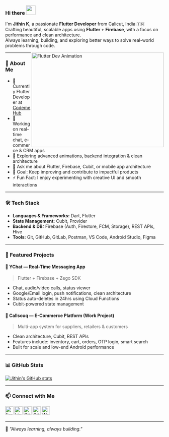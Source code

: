 ### Hi there <img src="https://emojis.slackmojis.com/emojis/images/1577305505/7373/hand_wave.gif?1577305505" width="30"/>

I'm **Jithin K**, a passionate **Flutter Developer** from Calicut, India 🇮🇳  
Crafting beautiful, scalable apps using **Flutter + Firebase**, with a focus on performance and clean architecture.  
Always learning, building, and exploring better ways to solve real-world problems through code.

<img align="right" alt="Flutter Dev Animation" src="https://media.giphy.com/media/qgQUggAC3Pfv687qPC/giphy.gif" width="420" height="300" />

---

### 🚀 About Me

- 💼 Currently Flutter Developer at [Codeme Hub](https://codemehub.com)
- 📱 Working on real-time chat, e-commerce & CRM apps
- 🌱 Exploring advanced animations, backend integration & clean architecture
- 💬 Ask me about Flutter, Firebase, Cubit, or mobile app architecture
- 🎯 Goal: Keep improving and contribute to impactful products
- ⚡ Fun Fact: I enjoy experimenting with creative UI and smooth interactions

---

### 🛠 Tech Stack

- **Languages & Frameworks:** Dart, Flutter  
- **State Management:** Cubit, Provider  
- **Backend & DB:** Firebase (Auth, Firestore, FCM, Storage), REST APIs, Hive  
- **Tools:** Git, GitHub, GitLab, Postman, VS Code, Android Studio, Figma  

---

### 📌 Featured Projects

#### 🔹 YChat — Real-Time Messaging App
> Flutter + Firebase + Zego SDK  
- Chat, audio/video calls, status viewer  
- Google/Email login, push notifications, clean architecture  
- Status auto-deletes in 24hrs using Cloud Functions  
- Cubit-powered state management

#### 🔹 Callsouq — E-Commerce Platform (Work Project)
> Multi-app system for suppliers, retailers & customers  
- Clean architecture, Cubit, REST APIs  
- Features include: inventory, cart, orders, OTP login, smart search  
- Built for scale and low-end Android performance

---

### 📊 GitHub Stats

<a href="https://github.com/jithinkjclt">
 <img align="center" src="https://github-readme-stats.vercel.app/api?username=jithinkjclt&show_icons=true&theme=light&line_height=27" alt="Jithin's GitHub stats"/>
</a>

---

### 📫 Connect with Me

<a href="mailto:jithinkjclt@gmail.com"><img align="left" alt="Email" width="26px" src="https://cdn-icons-png.flaticon.com/512/732/732200.png" /></a>
<a href="https://linkedin.com/in/jithincalicut"><img align="left" alt="LinkedIn" width="26px" src="https://cdn-icons-png.flaticon.com/512/174/174857.png" /></a>
<a href="https://github.com/jithinkjclt"><img align="left" alt="GitHub" width="26px" src="https://cdn-icons-png.flaticon.com/512/733/733553.png" /></a>
<a href="https://gitlab.com/jithinkjclt"><img align="left" alt="GitLab" width="26px" src="https://cdn-icons-png.flaticon.com/512/5968/5968853.png" /></a>
<a href="https://jithin.dev"><img align="left" alt="Website" width="26px" src="https://cdn-icons-png.flaticon.com/512/841/841364.png" /></a>

<br/><br/>

---

🧠 *"Always learning, always building."*
